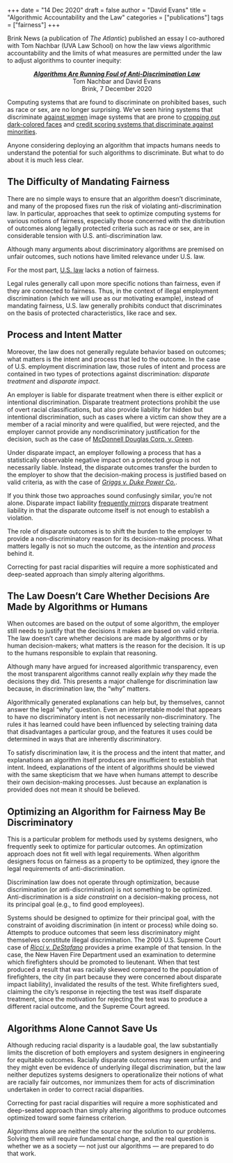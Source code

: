 +++
date = "14 Dec 2020"
draft = false
author = "David Evans"
title = "Algorithmic Accountability and the Law"
categories = ["publications"]
tags = ["fairness"]
+++

Brink News (a publication of _The Atlantic_) published an essay I
co-authored with Tom Nachbar (UVA Law School) on how the law views
algorithmic accountability and the limits of what measures are
permitted under the law to adjust algorithms to counter inequity:

<center>
<a
href="https://www.brinknews.com/algorithms-are-running-foul-of-anti-discrimination-law/"><em><b>Algorithms
Are Running Foul of Anti-Discrimination Law</em></b></a><br>
Tom Nachbar and David Evans<br>
Brink, 7 December 2020
</center>

Computing systems that are found to discriminate on prohibited bases, such as race or sex, are no longer surprising. We’ve seen hiring systems that discriminate <a href="https://www.brinknews.com/ethics-codes-are-not-enough-to-curb-the-danger-of-bias-in-ai/">against women</a> image systems that are prone to <a href="https://www.theatlantic.com/family/archive/2020/10/algorithmic-bias-especially-dangerous-teens/616793/">cropping out dark-colored faces</a> and <a href="https://www.theatlantic.com/technology/archive/2016/12/how-algorithms-can-bring-down-minorities-credit-scores/509333/">credit scoring systems that discriminate against minorities</a>.

Anyone considering deploying an algorithm that impacts humans needs to understand the potential for such algorithms to discriminate. But what to do about it is much less clear.

## The Difficulty of Mandating Fairness

There are no simple ways to ensure that an algorithm doesn’t
discriminate, and many of the proposed fixes run the risk of violating
anti-discrimination law. In particular, approaches that seek to
optimize computing systems for various notions of fairness, especially
those concerned with the distribution of outcomes along legally
protected criteria such as race or sex, are in considerable tension
with U.S. anti-discrimination law.

Although many arguments about discriminatory algorithms are premised
on unfair outcomes, such notions have limited relevance under
U.S. law.

For the most part, </span><a href="https://papers.ssrn.com/sol3/papers.cfm?abstract_id=3530053">U.S. law</a> lacks a notion of fairness.

Legal rules generally call upon more specific notions than fairness,
even if they are connected to fairness. Thus, in the context of
illegal employment discrimination (which we will use as our motivating
example), instead of mandating fairness, U.S. law generally prohibits
conduct that discriminates on the basis of protected characteristics,
like race and sex.

## Process and Intent Matter

Moreover, the law does not
generally regulate behavior based on outcomes; what matters is the
intent and process that led to the outcome. In the case of
U.S. employment discrimination law, those rules of intent and process
are contained in two types of protections against discrimination:
<em>disparate treatment</em> and
<em>disparate impact</em>.

An employer is liable for disparate treatment when there is either
explicit or intentional discrimination. Disparate treatment
protections prohibit the use of overt racial classifications, but also
provide liability for hidden but intentional discrimination, such as
cases where a victim can show they are a member of a racial minority
and were qualified, but were rejected, and the employer cannot provide
any nondiscriminatory justification for the decision, such as the case
of <a
href="https://supreme.justia.com/cases/federal/us/411/792/">McDonnell Douglas Corp. v. Green</a>.

Under disparate impact, an employer following a process that has a
statistically observable negative impact on a protected group is not
necessarily liable. Instead, the disparate outcomes transfer the
burden to the employer to show that the decision-making process is
justified based on valid criteria, as with the case of <a
href="https://supreme.justia.com/cases/federal/us/401/424/"><em>Griggs v. Duke Power Co.</em></a>.

If you think those two approaches sound confusingly similar, you’re not alone. Disparate impact liability <a
href="https://scholarship.law.gwu.edu/cgi/viewcontent.cgi?article=2030">frequently mirrors</a> disparate treatment liability in that the disparate outcome itself is
not enough to establish a violation.

The role of disparate outcomes is to shift the burden to the employer
to provide a non-discriminatory reason for its decision-making
process. What matters legally is not so much the outcome, as the
<em>intention</em> and <em>process</em> behind it.

Correcting for past racial disparities will require a more
sophisticated and deep-seated approach than simply altering
algorithms.

## The Law Doesn’t Care Whether Decisions Are Made by Algorithms or Humans

When outcomes are based on the output of some algorithm, the employer
still needs to justify that the decisions it makes are based on valid
criteria. The law doesn’t care whether decisions are made by
algorithms or by human decision-makers; what matters is the reason for
the decision. It is up to the humans responsible to explain that
reasoning.

Although many have argued for increased algorithmic transparency, even
the most transparent algorithms cannot really explain <em>why</em>
they made the decisions they did. This presents a major challenge for
discrimination law because, in discrimination law, the “why”
matters.

Algorithmically generated explanations can help but, by themselves,
cannot answer the legal “why” question. Even an interpretable model
that appears to have no discriminatory intent is not necessarily
non-discriminatory. The rules it has learned could have been
influenced by selecting training data that disadvantages a particular
group, and the features it uses could be determined in ways that are
inherently discriminatory.

To satisfy discrimination law, it is the process and the intent
that matter, and explanations an algorithm itself produces are
insufficient to establish that intent. Indeed, explanations of the
intent of algorithms should be viewed with the same skepticism that we
have when humans attempt to describe their own decision-making
processes. Just because an explanation is provided does not mean it
should be believed.

## Optimizing an Algorithm for Fairness May Be Discriminatory

This is a particular problem for methods used by systems designers,
who frequently seek to optimize for particular outcomes. An
optimization approach does not fit well with legal requirements. When
algorithm designers focus on fairness as a property to be optimized,
they ignore the legal requirements of anti-discrimination.

Discrimination law does not operate through optimization, because
discrimination (or anti-discrimination) is not something to be
optimized. Anti-discrimination is a <em>side constraint</em> on a
decision-making process, not its principal goal (e.g., to find good
employees). 

Systems should be designed to optimize for their principal goal, with
the constraint of avoiding discrimination (in intent or process) while
doing so. Attempts to produce outcomes that seem less discriminatory
might themselves constitute illegal discrimination. The 2009
U.S. Supreme Court case of <a
href="https://supreme.justia.com/cases/federal/us/557/557/"><em>Ricci
v. DeStafano</em></a> provides a prime example of that tension. In the
case, the New Haven Fire Department used an examination to determine
which firefighters should be promoted to lieutenant. When that test
produced a result that was racially skewed compared to the population
of firefighters, the city (in part because they were concerned about
disparate impact liability), invalidated the results of the
test. White firefighters sued, claiming the city’s response in
rejecting the test was itself disparate treatment, since the
motivation for rejecting the test was to produce a different racial
outcome, and the Supreme Court agreed.

## Algorithms Alone Cannot Save Us

Although reducing racial disparity is a laudable goal, the law
substantially limits the discretion of both employers and system
designers in engineering for equitable outcomes. Racially disparate
outcomes may seem unfair, and they might even be evidence of
underlying illegal discrimination, but the law neither deputizes
systems designers to operationalize their notions of what are racially
fair outcomes, nor immunizes them for acts of discrimination
undertaken in order to correct racial disparities.

Correcting for past racial disparities will require a more
sophisticated and deep-seated approach than simply altering algorithms
to produce outcomes optimized toward some fairness
criterion.

Algorithms alone are neither the source nor the solution to our
problems. Solving them will require fundamental change, and the real
question is whether we as a society &mdash; not just our algorithms
&mdash; are prepared to do that work.



